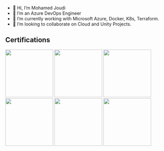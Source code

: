 <!---
MedJoudi/MedJoudi is a ✨ special ✨ repository because its `README.md` (this file) appears on your GitHub profile.
You can click the Preview link to take a look at your changes.
--->
- 👋 Hi, I’m Mohamed Joudi
- 👀 I’m an Azure DevOps Engineer
- 🌱 I’m currently working with Microsoft Azure, Docker, K8s, Terraform.
- 💞️ I’m looking to collaborate on Cloud and Unity Projects.



## Certifications
<div >
<img src="https://learn.microsoft.com/en-us/media/learn/certification/badges/microsoft-certified-fundamentals-badge.svg" width="150" />
<img src="https://certadda.com/wp-content/uploads/2020/11/azure-104.png" width="150" />
<img src="https://images.credly.com/size/680x680/images/63316b60-f62d-4e51-aacc-c23cb850089c/azure-developer-associate-600x600.png" width="150" />
<img src="https://certwizard.com/sites/default/files/2020-04/azure-devops-engineer-expert-certwizard.png" width="150" />
<img src="https://training.linuxfoundation.org/wp-content/uploads/2018/06/logo_cka_whitetext.png" width="150" />
<img src="https://images.credly.com/size/340x340/images/ed4be915-68f8-428a-b332-40ded9084ee5/blob" width="150" />

</div>
